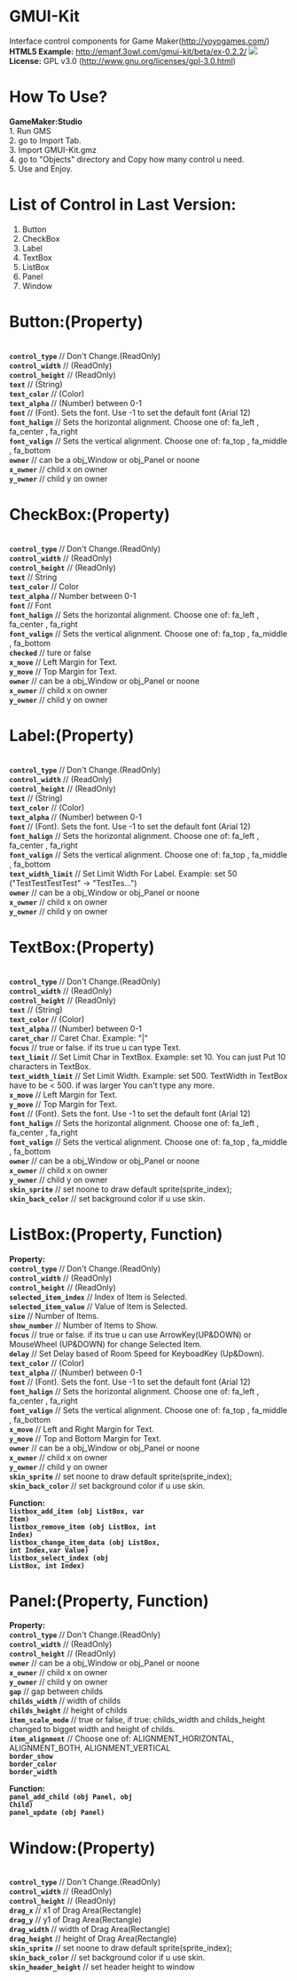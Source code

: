 GMUI-Kit
========

Interface control components for Game Maker(http://yoyogames.com/)
<br>
<b>HTML5 Example:</b> http://emanf.3owl.com/gmui-kit/beta/ex-0.2.2/
<img src="Version%200.2(Beta)/screen-shot.png">
<br>
<b>License:</b> GPL v3.0 (http://www.gnu.org/licenses/gpl-3.0.html)

How To Use?
===========
<b>GameMaker:Studio</b>
<br>1. Run GMS
<br>2. go to Import Tab.
<br>3. Import GMUI-Kit.gmz
<br>4. go to "Objects" directory and Copy how many control u need.
<br>5. Use and Enjoy.

List of Control in Last Version:
================================
1. Button
2. CheckBox
3. Label
4. TextBox
5. ListBox
6. Panel
7. Window


Button:(Property)
=================
<br><code><b>control_type</b></code>    // Don't Change.(ReadOnly)
<br><code><b>control_width</b></code>              // (ReadOnly)
<br><code><b>control_height</b></code>             // (ReadOnly)
<br><code><b>text</b></code>            // (String)
<br><code><b>text_color</b></code>      // (Color)
<br><code><b>text_alpha</b></code>      // (Number) between 0-1
<br><code><b>font</b></code>            // (Font). Sets the font. Use -1 to set the default font (Arial 12)
<br><code><b>font_halign</b></code>     // Sets the horizontal alignment. Choose one of: fa_left , fa_center , fa_right
<br><code><b>font_valign</b></code>     // Sets the vertical alignment. Choose one of: fa_top , fa_middle , fa_bottom
<br><code><b>owner</b></code>                      // can be a obj_Window or obj_Panel or noone
<br><code><b>x_owner</b></code>                    // child x on owner
<br><code><b>y_owner</b></code>                    // child y on owner

CheckBox:(Property)
===================
<br><code><b>control_type</b></code>     // Don't Change.(ReadOnly)
<br><code><b>control_width</b></code>               // (ReadOnly)
<br><code><b>control_height</b></code>              // (ReadOnly)
<br><code><b>text</b></code>             // String
<br><code><b>text_color</b></code>       // Color
<br><code><b>text_alpha</b></code>       // Number between 0-1
<br><code><b>font</b></code>             // Font
<br><code><b>font_halign</b></code>      // Sets the horizontal alignment. Choose one of: fa_left , fa_center , fa_right
<br><code><b>font_valign</b></code>      // Sets the vertical alignment. Choose one of: fa_top , fa_middle , fa_bottom
<br><code><b>checked</b></code>          // ture or false
<br><code><b>x_move</b></code>           // Left Margin for Text.
<br><code><b>y_move</b></code>           // Top  Margin for Text.
<br><code><b>owner</b></code>                      // can be a obj_Window or obj_Panel or noone
<br><code><b>x_owner</b></code>                    // child x on owner
<br><code><b>y_owner</b></code>                    // child y on owner

Label:(Property)
================
<br><code><b>control_type</b></code>         // Don't Change.(ReadOnly)
<br><code><b>control_width</b></code>                   // (ReadOnly)
<br><code><b>control_height</b></code>                  // (ReadOnly)
<br><code><b>text</b></code>                 // (String)
<br><code><b>text_color</b></code>           // (Color)
<br><code><b>text_alpha</b></code>           // (Number) between 0-1
<br><code><b>font</b></code>                 // (Font). Sets the font. Use -1 to set the default font (Arial 12)
<br><code><b>font_halign</b></code>          // Sets the horizontal alignment. Choose one of: fa_left , fa_center , fa_right
<br><code><b>font_valign</b></code>          // Sets the vertical alignment. Choose one of: fa_top , fa_middle , fa_bottom
<br><code><b>text_width_limit</b></code>     // Set Limit Width For Label. Example: set 50 ("TestTestTestTest" -> "TestTes...")
<br><code><b>owner</b></code>                      // can be a obj_Window or obj_Panel or noone
<br><code><b>x_owner</b></code>                    // child x on owner
<br><code><b>y_owner</b></code>                    // child y on owner

TextBox:(Property)
==================
<br><code><b>control_type</b></code>         // Don't Change.(ReadOnly)
<br><code><b>control_width</b></code>        // (ReadOnly)
<br><code><b>control_height</b></code>       // (ReadOnly)
<br><code><b>text</b></code></b></code>      // (String)
<br><code><b>text_color</b></code>           // (Color)
<br><code><b>text_alpha</b></code>           // (Number) between 0-1
<br><code><b>caret_char</b></code>           // Caret Char. Example: "|"
<br><code><b>focus</b></code>                // true or false. if its true u can type Text.
<br><code><b>text_limit</b></code>           // Set Limit Char in TextBox. Example: set 10. You can just Put 10 characters in TextBox.
<br><code><b>text_width_limit</b></code>     // Set Limit Width. Example: set 500. TextWidth in TextBox have to be < 500. if was larger You can't type any more.
<br><code><b>x_move</b></code>               // Left Margin for Text.
<br><code><b>y_move</b></code>               // Top  Margin for Text.
<br><code><b>font</b></code>                 // (Font). Sets the font. Use -1 to set the default font (Arial 12)
<br><code><b>font_halign</b></code>          // Sets the horizontal alignment. Choose one of: fa_left , fa_center , fa_right
<br><code><b>font_valign</b></code>          // Sets the vertical alignment. Choose one of: fa_top , fa_middle , fa_bottom
<br><code><b>owner</b></code>                          // can be a obj_Window or obj_Panel or noone
<br><code><b>x_owner</b></code>                        // child x on owner
<br><code><b>y_owner</b></code>                        // child y on owner
<br><code><b>skin_sprite</b></code>                    // set noone to draw default sprite(sprite_index);
<br><code><b>skin_back_color</b></code>                // set background color if u use skin.


ListBox:(Property, Function)
============================
<b>Property:</b>
<br><code><b>control_type</b></code>           // Don't Change.(ReadOnly)
<br><code><b>control_width</b></code>                     // (ReadOnly)
<br><code><b>control_height</b></code>                    // (ReadOnly)
<br><code><b>selected_item_index</b></code>    // Index of Item is Selected.
<br><code><b>selected_item_value</b></code>    // Value of Item is Selected.
<br><code><b>size</b></code>                   // Number of Items.
<br><code><b>show_number</b></code>            // Number of Items to Show.
<br><code><b>focus</b></code>                  // true or false. if its true u can use ArrowKey(UP&DOWN) or MouseWheel (UP&DOWN) for change Selected Item.
<br><code><b>delay</b></code>                  // Set Delay based of Room Speed for KeyboadKey (Up&Down).
<br><code><b>text_color</b></code>             // (Color)
<br><code><b>text_alpha</b></code>             // (Number) between 0-1
<br><code><b>font</b></code>                   // (Font). Sets the font. Use -1 to set the default font (Arial 12)
<br><code><b>font_halign</b></code>            // Sets the horizontal alignment. Choose one of: fa_left , fa_center , fa_right
<br><code><b>font_valign</b></code>            // Sets the vertical alignment. Choose one of: fa_top , fa_middle , fa_bottom
<br><code><b>x_move</b></code>                 // Left and Right Margin for Text.
<br><code><b>y_move</b></code>                 // Top and Bottom Margin for Text.
<br><code><b>owner</b></code>                            // can be a obj_Window or obj_Panel or noone
<br><code><b>x_owner</b></code>                          // child x on owner
<br><code><b>y_owner</b></code>                          // child y on owner
<br><code><b>skin_sprite</b></code>                      // set noone to draw default sprite(sprite_index);
<br><code><b>skin_back_color</b></code>                  // set background color if u use skin.

<b>Function:</b>
<br><code><b>listbox_add_item (obj ListBox, var Item)</b></code> 
<br><code><b>listbox_remove_item (obj ListBox, int Index)</b></code> 
<br><code><b>listbox_change_item_data (obj ListBox, int Index,var Value)</b></code> 
<br><code><b>listbox_select_index (obj ListBox, int Index)</b></code> 


Panel:(Property, Function)
==========================
<b>Property:</b>
<br><code><b>control_type</b></code>              // Don't Change.(ReadOnly)
<br><code><b>control_width</b></code>             // (ReadOnly)
<br><code><b>control_height</b></code>            // (ReadOnly)
<br><code><b>owner</b></code>                     // can be a obj_Window or obj_Panel or noone
<br><code><b>x_owner</b></code>                   // child x on owner
<br><code><b>y_owner</b></code>                   // child y on owner
<br><code><b>gap</b></code>                       // gap between childs
<br><code><b>childs_width</b></code>              // width of childs
<br><code><b>childs_height</b></code>             // height of childs
<br><code><b>item_scale_mode</b></code>           // true or false, if true: childs_width and childs_height changed to bigget width and height of childs.
<br><code><b>item_alignment</b></code>            // Choose one of: ALIGNMENT_HORIZONTAL, ALIGNMENT_BOTH, ALIGNMENT_VERTICAL
<br><code><b>border_show</b></code>
<br><code><b>border_color</b></code>
<br><code><b>border_width</b></code>


<b>Function:</b>
<br><code><b>panel_add_child (obj Panel, obj Child)</b></code>
<br><code><b>panel_update (obj Panel)</b></code>

Window:(Property)
=================
<br><code><b>control_type</b></code>           // Don't Change.(ReadOnly)
<br><code><b>control_width</b></code>          // (ReadOnly)
<br><code><b>control_height</b></code>         // (ReadOnly)
<br><code><b>drag_x</b></code>                 // x1 of Drag Area(Rectangle)
<br><code><b>drag_y</b></code>                 // y1 of Drag Area(Rectangle)
<br><code><b>drag_width</b></code>             // width of Drag Area(Rectangle)
<br><code><b>drag_height</b></code>            // height of Drag Area(Rectangle)
<br><code><b>skin_sprite</b></code>            // set noone to draw default sprite(sprite_index);
<br><code><b>skin_back_color</b></code>        // set background color if u use skin.
<br><code><b>skin_header_height</b></code>     // set header height to window
